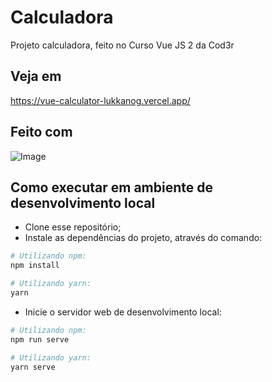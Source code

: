 # Calculadora
Projeto calculadora, feito no Curso Vue JS 2 da Cod3r

## Veja em
https://vue-calculator-lukkanog.vercel.app/

## Feito com
![Image](https://img.shields.io/badge/Vue.js-35495E?style=for-the-badge&logo=vuedotjs&logoColor=4FC08D) 


## Como executar em ambiente de desenvolvimento local
- Clone esse repositório;
- Instale as dependências do projeto, através do comando:
``` bash
# Utilizando npm:
npm install

# Utilizando yarn:
yarn
```

- Inicie o servidor web de desenvolvimento local:
``` bash
# Utilizando npm:
npm run serve

# Utilizando yarn:
yarn serve
```
